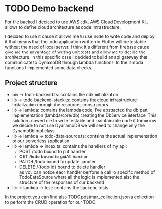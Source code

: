 # TODO Demo backend

For the backed I decided to use AWS cdk, AWS Cloud Development Kit, allows to define cloud architecture as code infrastructure.

I decided to use it cause it allows me tu use node to write code and deploy it that means that the todo application written in Flutter will be testable without the need of local server. I think it's different from firebase cause give me the advantage of writing unit tests and allow me to decide the architecture. In this specific case I decided to build an api gateway that communicate to DynamoDB through lambda functions. In the lambda functions I implemented some data checks.

## Project structure

- bin -> todo-backend.ts: contains the cdk initialization
- lib -> todo-backend-stack.ts: contains the cloud infrastructure initialization through the resources constructors
- lib -> lambda: contains the lambda code, I've abstracted the db part implementation (lambda/core/db) creating the DbService interface. This solution allowed me to write testable and maintainable code if tomorrow we decide to not use DyanamoDB we will need to change only the DynamoDbImpl class
- lib -> lambda -> todo-data-source.ts: contains the actual implementation of our serverless application
- lib -> lambda -> index.ts: contains the handlers of my api:
  - POST /todo bound to put handler
  - GET /todo bound to getAll handler
  - PATCH /todo bound to update handler
  - DELETE /{todo-id} bound to delete handler\
as you can notice each handler perform a call to specific method of TodoDataSource where all the logic is implemented also the structure of the responses of our backend
- lib -> lambda -> test: contains the backend tests


In the project you can find also TODO.postman_collection.json a collection to perform the CRUD operation for our TODO
  
